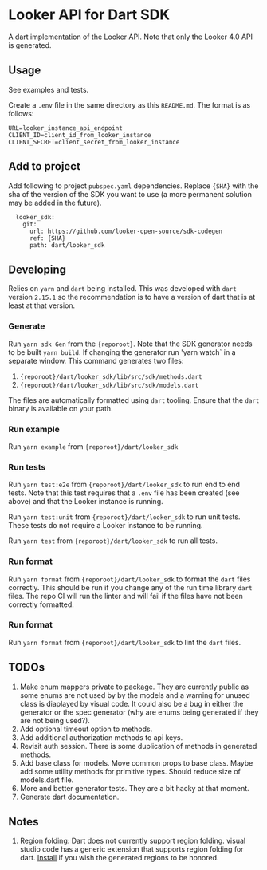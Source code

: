 # Looker API for Dart SDK

A dart implementation of the Looker API. Note that only the Looker 4.0 API is generated.

## Usage

See examples and tests.

Create a `.env` file in the same directory as this `README.md`. The format is as follows:

```
URL=looker_instance_api_endpoint
CLIENT_ID=client_id_from_looker_instance
CLIENT_SECRET=client_secret_from_looker_instance
```

## Add to project

Add following to project `pubspec.yaml` dependencies. Replace `{SHA}` with the sha of the version of the SDK you want to use (a more permanent solution may be added in the future).

```
  looker_sdk:
    git:
      url: https://github.com/looker-open-source/sdk-codegen
      ref: {SHA}
      path: dart/looker_sdk
```

## Developing

Relies on `yarn` and `dart` being installed. This was developed with `dart` version `2.15.1` so the recommendation is to have a version of dart that is at least at that version.

### Generate

Run `yarn sdk Gen` from the `{reporoot}`. Note that the SDK generator needs to be built `yarn build`. If changing the generator run 'yarn watch` in a separate window. This command generates two files:

1. `{reporoot}/dart/looker_sdk/lib/src/sdk/methods.dart`
2. `{reporoot}/dart/looker_sdk/lib/src/sdk/models.dart`

The files are automatically formatted using `dart` tooling. Ensure that the `dart` binary is available on your path.

### Run example

Run `yarn example` from `{reporoot}/dart/looker_sdk`

### Run tests

Run `yarn test:e2e` from `{reporoot}/dart/looker_sdk` to run end to end tests. Note that this test requires that a `.env` file has been created (see above) and that the Looker instance is running.

Run `yarn test:unit` from `{reporoot}/dart/looker_sdk` to run unit tests. These tests do not require a Looker instance to be running.

Run `yarn test` from `{reporoot}/dart/looker_sdk` to run all tests.

### Run format

Run `yarn format` from `{reporoot}/dart/looker_sdk` to format the `dart` files correctly. This should be run if you change any of the run time library `dart` files. The repo CI will run the linter and will fail if the files have not been correctly formatted.

### Run format

Run `yarn format` from `{reporoot}/dart/looker_sdk` to lint the `dart` files.

## TODOs

1. Make enum mappers private to package. They are currently public as some enums are not used by by the models and a warning for unused class is diaplayed by visual code. It could also be a bug in either the generator or the spec generator (why are enums being generated if they are not being used?).
2. Add optional timeout option to methods.
3. Add additional authorization methods to api keys.
4. Revisit auth session. There is some duplication of methods in generated methods.
5. Add base class for models. Move common props to base class. Maybe add some utility methods for primitive types. Should reduce size of models.dart file.
6. More and better generator tests. They are a bit hacky at that moment.
7. Generate dart documentation.

## Notes

1. Region folding: Dart does not currently support region folding. visual studio code has a generic extension that supports region folding for dart. [Install](https://marketplace.visualstudio.com/items?itemName=maptz.regionfolder) if you wish the generated regions to be honored.
